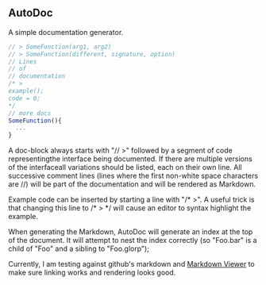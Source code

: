 ## AutoDoc

A simple documentation generator.
```javascript
// > SomeFunction(arg1, arg2)
// > SomeFunction(different, signature, option)
// Lines
// of
// documentation
/* >
example();
code = 0;
*/
// more docs
SomeFunction(){
  ...
}
```
A doc-block always starts with "// >" followed by a segment of code representingthe interface being documented. If there are multiple versions of the interfaceall variations should be listed, each on their own line. All successive comment lines (lines where the first non-white space characters are //) will be part of the documentation and will be rendered as Markdown.

Example code can be inserted by starting a line with "/* >". A useful trick is
that changing this line to /* > */ will cause an editor to syntax highlight the
example.

When generating the Markdown, AutoDoc will generate an index at the top of the
document. It will attempt to nest the index correctly (so "Foo.bar" is a child
of "Foo" and a sibling to "Foo.glorp");

Currently, I am testing against github's markdown and
[Markdown Viewer](https://github.com/Thiht/markdown-viewer) to make sure linking works and rendering looks good.

